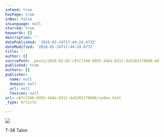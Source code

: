 ```yaml
---
inFeed: true
hasPage: true
inNav: false
inLanguage: null
starred: true
keywords: []
description: ''
datePublished: '2016-02-24T17:44:24.473Z'
dateModified: '2016-02-24T17:44:24.077Z'
title: ''
author: []
sourcePath: _posts/2016-02-02-c87c7346-6955-44da-8311-da5203178668.md
published: true
authors: []
publisher:
  name: null
  domain: null
  url: null
  favicon: null
url: c87c7346-6955-44da-8311-da5203178668/index.html
_type: Article

---
```

![](https://the-grid-user-content.s3-us-west-2.amazonaws.com/e5fe29ca-a5a2-41f8-9abf-c8efdb1afb96.jpg)

T-38 Talon